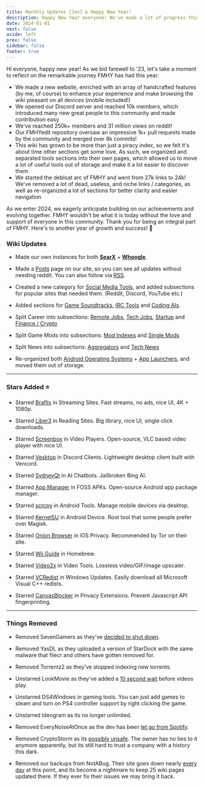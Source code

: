 ```yaml
---
title: Monthly Updates [Jan] & Happy New Year!
description: Happy New Year everyone! We've made a lot of progress this year.
date: 2024-01-01
next: false
aside: left
prev: false
sidebar: false
footer: true
---
```


<Post authors="['nbats', 'zinklog', 'Q', 'Kai', 'taskylizard']" />

Hi everyone, happy new year! As we bid farewell to '23, let's take a moment to
reflect on the remarkable journey FMHY has had this year:

- We made a new website, enriched with an array of handcrafted features (by me,
  of course) to enhance your experience and make browsing the wiki pleasant on
  all devices (mobile included!)
- We opened our Discord server and reached 10k members, which introduced many
  new great people to this community and made contribution easy
- We've reached 250k+ members and 31 million views on reddit!
- Our FMHYedit repository oversaw an impressive 1k+ pull requests made by the
  community and merged over 8k commits!
- This wiki has grown to be more than just a piracy index, so we felt it's about
  time other sections get some love. As such, we organized and separated tools
  sections into their own pages, which allowed us to move a lot of useful tools
  out of storage and make it a lot easier to discover them
- We started the debloat arc of FMHY and went from 27k links to 24k! We've
  removed a lot of dead, useless, and niche links / categories, as well as
  re-organized a lot of sections for better clarity and easier navigation

As we enter 2024, we eagerly anticipate building on our achievements and
evolving together. FMHY wouldn't be what it is today without the love and
support of everyone in this community. Thank you for being an integral part of
FMHY. Here's to another year of growth and success! 💙

### Wiki Updates

- Made our own instances for both **[SearX](https://searx.fmhy.net/)** +
  **[Whoogle](https://whoogle.fmhy.net/)**.

- Made a [Posts](/posts) page on our site, so you can see all updates without
  needing reddit. You can also follow via [RSS](/feed.rss).

- Created a new category for [Social Media Tools](/social-media-tools), and
  added subsections for popular sites that needed them. (Reddit, Discord,
  YouTube etc.)

- Added sections for [Game Soundtracks](/audiopiracyguide#game-soundtracks),
  [IRC Tools](/downloadpiracyguide#irc-tools) and
  [Coding AIs](/devtools#coding-ais).

- Split Career into subsections: [Remote Jobs](/miscguide#remote-jobs),
  [Tech Jobs](/miscguide#tech-jobs), [Startup](/miscguide#startup) and
  [Finance / Crypto](/miscguide#finance-crypto)

- Split Game Mods into subsections:
  [Mod Indexes](/gamingpiracyguide#mod-indexes) and
  [Single Mods](/gamingpiracyguide#game-mods)

- Split News into subsections: [Aggregators](/miscguide#aggregators) and
  [Tech News](/miscguide#tech-news)

- Re-organized both
  [Android Operating Systems](/android-iosguide#operating-systems) +
  [App Launchers](/android-iosguide#app-launchers), and moved them out of
  storage.

---

### Stars Added ⭐

- Starred [Braflix](/videopiracyguide#streaming-sites) in Streaming Sites. Fast
  streams, no ads, nice UI, 4K + 1080p.

- Starred [Liber3](/readingpiracyguide#ebooks) in Reading Sites. Big library,
  nice UI, single click downloads.

- Starred [Screenbox](/video-tools#video-players) in Video Players. Open-source,
  VLC based video player with nice UI.

- Starred [Vesktop](/social-media-tools#discord-clients) in Discord Clients.
  Lightweight desktop client built with Vencord.

- Starred [SydneyQt](/ai#proprietary-llms) in AI Chatbots. Jailbroken Bing AI.

- Starred [App Manager](/android-iosguide#foss-apks) in FOSS APKs. Open-source
  Android app package manager.

- Starred [scrcpy](/android-iosguide#android-device) in Android Tools. Manage
  mobile devices via desktop.

- Starred [KernelSU](/android-iosguide#android-device) in Android Device. Root
  tool that some people prefer over Magisk.

- Starred [Onion Browser](/android-iosguide#ios-privacy) in iOS Privacy.
  Recommended by Tor on their site.

- Starred [Wii Guide](/gamingpiracyguide#homebrew) in Homebrew.

- Starred [Video2x](/video-tools#video-tools-1) in Video Tools. Lossless
  video/GIF/image upscaler.

- Starred [VCRedist](/system-tools#windows-updates) in Windows Updates. Easily
  download all Microsoft Visual C++ redists.

- Starred [CanvasBlocker](/adblockvpnguide#privacy-extensions) in Privacy
  Extensions. Prevent Javascript API fingerprinting.

---

### Things Removed

- Removed SevenGamers as they've
  [decided to shut down](https://i.imgur.com/C5sgVqI.png).

- Removed YasDL as they uploaded a version of StarDock with the same malware
  that filecr and others have gotten removed for.

- Removed Torrentz2 as they've stopped indexing new torrents.

- Unstarred LookMovie as they've added a
  [10 second wait](https://i.imgur.com/I0D9Hyt.png) before videos play.

- Unstarred DS4Windows in gaming tools. You can just add games to steam and turn
  on PS4 controller support by right clicking the game.

- Unstarred Ideogram as its no longer unlimited.

- Removed EveryNoiseAtOnce as the dev has been
  [let go from Spotify](https://i.imgur.com/AaIrcAc.png).

- Removed CryptoStorm as its [possibly unsafe](https://i.imgur.com/VDlSY1T.png).
  The owner has no ties to it anymore apparently, but its still hard to trust a
  company with a history this dark.

- Removed our backups from NotABug. Their site goes down nearly
  [every day](https://i.imgur.com/Vx8Ou68.png) at this point, and its become a
  nightmare to keep 25 wiki pages updated there. If they ever fix their issues
  we may bring it back.
